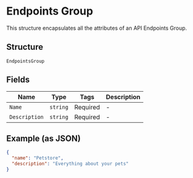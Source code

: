 
# Endpoints Group

This structure encapsulates all the attributes of an API Endpoints Group.

## Structure

`EndpointsGroup`

## Fields

| Name | Type | Tags | Description |
|  --- | --- | --- | --- |
| `Name` | `string` | Required | - |
| `Description` | `string` | Required | - |

## Example (as JSON)

```json
{
  "name": "Petstore",
  "description": "Everything about your pets"
}
```

